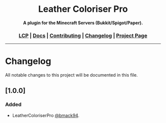 <div align="center">
<h1>Leather Coloriser Pro</h1>
<strong>A plugin for the Minecraft Servers (Bukkit/Spigot/Paper).</strong>
  <h3>
    <a href="https://github.com/LordRazen/leather-coloriser-pro/blob/master/README.md">LCP</a>
    <span> | </span>
    <a href="https://github.com/LordRazen/leather-coloriser-pro/blob/master/DOCS.md">Docs</a>
    <span> | </span>
    <a href="https://github.com/LordRazen/leather-coloriser-pro/blob/master/CONTRIBUTING.md">Contributing</a>
    <span> | </span>
    <a href="https://github.com/LordRazen/leather-coloriser-pro/blob/master/CHANGELOG.md">Changelog</a>
    <span> | </span>
    <a href="[ENTER_SPIGOT_PROJECT_PAGE]" target="_blank">Project Page</a>
  </h3>
</div>

<hr>

# Changelog

All notable changes to this project will be documented in this file.

## [1.0.0]

### Added

- LeatherColoriserPro [@bmack94](https://github.com/bmack94).
